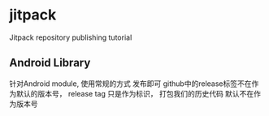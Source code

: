 # jitpack
Jitpack repository publishing tutorial


## Android Library
针对Android module, 使用常规的方式 发布即可 github中的release标签不在作为默认的版本号， release tag
只是作为标识， 打包我们的历史代码 默认不在作为版本号